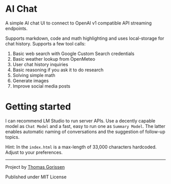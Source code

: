# AI Chat
A simple AI chat UI to connect to OpenAI v1 compatible API streaming endpoints. 

Supports markdown, code and math highlighting and uses local-storage for chat history.
Supports a few tool calls:
1. Basic web search with Google Custom Search credentials
2. Basic weather lookup from OpenMeteo
3. User chat history inquiries
4. Basic reasoning if you ask it to do research
5. Solving simple math
6. Generate images
7. Improve social media posts



# Getting started
I can recommend LM Studio to run server APIs. Use a decently capable model as `Chat Model` and a fast, easy to run one as `Summary Model`. The latter enables automatic naming of conversations and the suggestion of follow-up topics.

Hint: In the `index.html` is a max-length of 33,000 characters hardcoded. Adjust to your preferences.

---

Project by [Thomas Gorissen](https://github.com/serrynaimo/ai-chat)

Published under MIT License
